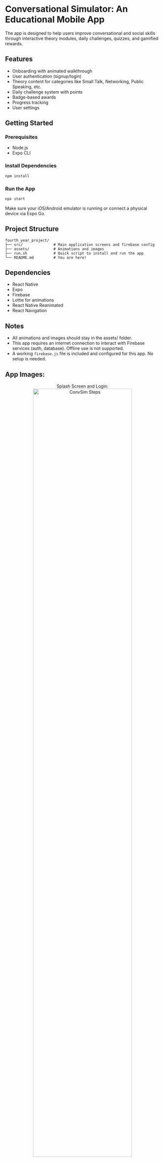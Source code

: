 # Conversational Simulator: An Educational Mobile App
The app is designed to help users improve conversational and social skills through interactive theory modules, daily challenges, quizzes, and gamified rewards.

## Features

- Onboarding with animated walkthrough
- User authentication (signup/login)
- Theory content for categories like Small Talk, Networking, Public Speaking, etc.
- Daily challenge system with points
- Badge-based awards
- Progress tracking
- User settings

## Getting Started

### Prerequisites

- Node.js
- Expo CLI

### Install Dependencies

```bash
npm install
```

### Run the App

```bash
npx start
```

Make sure your iOS/Android emulator is running or connect a physical device via Expo Go.

## Project Structure

```
fourth_year_project/
├── src/              # Main application screens and firebase config
├── assets/           # Animations and images
├── run.sh            # Quick script to install and run the app
└── README.md         # You are here!
```

## Dependencies

- React Native
- Expo
- Firebase
- Lottie for animations
- React Native Reanimated
- React Navigation

## Notes

- All animations and images should stay in the assets/ folder.
- This app requires an internet connection to interact with Firebase services (auth, database). Offline use is not supported.
-  A working `firebase.js` file is included and configured for this app. No setup is needed.

<h2>App Images:</h2>

<p align="center">
Splash Screen and Login: <br/>
<img src="https://imgur.com/zpMXHb1.png" height="80%" width="80%" alt="ConvSim Steps"/>
<br />
<br />
Onboarding and Main Menu:  <br/>
<img src="https://imgur.com/HfkelTX.png" height="80%" width="80%" alt="ConvSim Steps"/>
<br />
<br />
Lessons (Information, Quizzes and Reflections): <br/>
<img src="https://imgur.com/530cOse.png" height="80%" width="80%" alt="ConvSim Steps"/>
<br />
<br />
Settings, Badges and Daily Challenges:  <br/>
<img src="https://imgur.com/YjOxEvJ.png" height="80%" width="80%" alt="ConvSim Steps"/>
<br />
<br />
</p>

---

